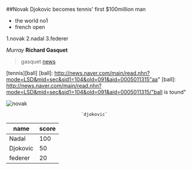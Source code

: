##Novak Djokovic becomes tennis' first $100million man 



- the world no1
- french open


1.novak
2.nadal
3.federer

*Murray*
**Richard Gasquet**
>gasquet
[news](htp://edition.cnn.com/2016/06/01/tennis/french-open-tennis-novak-djokovic-serena-willians-100-million-tennis/index.html)

[tennis][ball]
[ball]: http://news.naver.com/main/read.nhn?mode=LSD&mid=sec&sid1=104&old=091&aid=0005011315"aa"
[ball]: http://news.naver.com/main/read.nhn?mode=LSD&mid=sec&sid1=104&old=091&aid=0005011315/"ball is tound"

![novak](http://pds.joins.com/news/component/htmlphoto_mmdata/201507/14/htm_201507140591960106011.jpg)

                                `djokovic`









name | score
-----|-----
Nadal|100
Djokovic|50
federer|20
